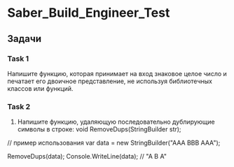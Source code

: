 # Saber_Build_Engineer_Test

## Задачи 
### Task 1
Напишите функцию, которая принимает на вход знаковое целое число и печатает его двоичное представление, не используя библиотечных классов или функций. 
### Task 2
1.	Напишите функцию, удаляющую последовательно дублирующие символы в строке:
void RemoveDups(StringBuilder str);

// пример использования
var data = new StringBuilder("AAA BBB AAA");

RemoveDups(data);
Console.WriteLine(data); // "A B A"
